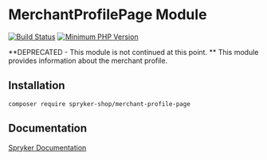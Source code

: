 # MerchantProfilePage Module
[![Build Status](https://travis-ci.org/spryker-shop/merchant-profile-page.svg)](https://travis-ci.org/spryker-shop/merchant-profile-page)
[![Minimum PHP Version](https://img.shields.io/badge/php-%3E%3D%207.2-8892BF.svg)](https://php.net/)

**DEPRECATED - This module is not continued at this point. **
This module provides information about the merchant profile.

## Installation

```
composer require spryker-shop/merchant-profile-page
```

## Documentation

[Spryker Documentation](https://academy.spryker.com/developing_with_spryker/module_guide/modules.html)
